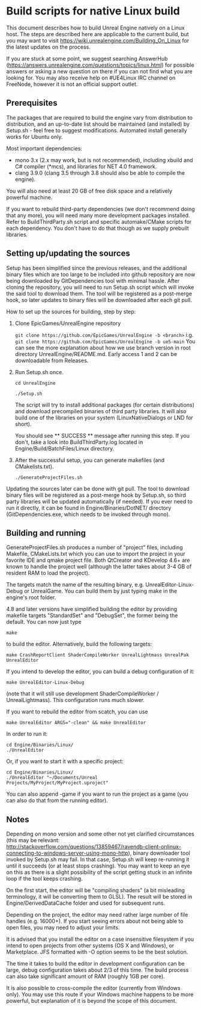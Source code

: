 Build scripts for native Linux build
====================================

This document describes how to build Unreal Engine natively on a Linux host. 
The steps are described here are applicable to the current build, but you may
want to visit https://wiki.unrealengine.com/Building_On_Linux for the
latest updates on the process.

If you are stuck at some point, we suggest searching AnswerHub 
(https://answers.unrealengine.com/questions/topics/linux.html) for possible answers 
or asking a new question on there if you can not find what you are looking for. 
You may also receive help on #UE4Linux IRC channel on FreeNode, however it is 
not an official support outlet.


Prerequisites
-------------

The packages that are required to build the engine vary from distribution to distribution,
and an up-to-date list should be maintained (and installed) by Setup.sh -
feel free to suggest modifications. Automated install generally works for Ubuntu only.

Most important dependencies:
- mono 3.x (2.x may work, but is not recommended), including xbuild and C# compiler (*mcs), and libraries for NET 4.0 framework.
- clang 3.9.0 (clang 3.5 through 3.8 should also be able to compile the engine).

You will also need at least 20 GB of free disk space and a relatively powerful
machine.

If you want to rebuild third-party dependencies (we don't recommend doing
that any more), you will need many more development packages installed. Refer
to BuildThirdParty.sh script and specific automake/CMake scripts for each
dependency. You don't have to do that though as we supply prebuilt libraries.


Setting up/updating the sources
-------------------------------

Setup has been simplified since the previous releases, and the additional
binary files which are too large to be included into github repository are now being 
downloaded by GitDependencies tool with minimal hassle. After cloning the repository, 
you will need to run Setup.sh script which will invoke the said tool to download them.
The tool will be registered as a post-merge hook, so later updates to binary files
will be downloaded after each git pull.

How to set up the sources for building, step by step:

1. Clone EpicGames/UnrealEngine repository

	``git clone https://github.com/EpicGames/UnrealEngine -b <branch>``
	i.g. ``git clone https://github.com/EpicGames/UnrealEngine -b ue5-main``
	You can see the more explanation about how we use branch version in root directory UnrealEngine/README.md.
	Early access 1 and 2 can be downloadable from Releases.

2. Run Setup.sh once.

    ``cd UnrealEngine``
    
    ``./Setup.sh``

    The script will try to install additional packages (for certain distributions) and download
    precompiled binaries of third party libraries. It will also build one of the libraries
    on your system (LinuxNativeDialogs or LND for short).

    You should see ** SUCCESS ** message after running this step. If you don't, take a look into
    BuildThirdParty.log located in Engine/Build/BatchFiles/Linux directory.
    
3. After the successful setup, you can generate makefiles (and CMakelists.txt).

    ``./GenerateProjectFiles.sh``

Updating the sources later can be done with git pull. The tool to download binary files will be
registered as a post-merge hook by Setup.sh, so third party libraries will be updated automatically
(if needed). If you ever need to run it directly, it can be found in Engine/Binaries/DotNET/ directory
(GitDependencies.exe, which needs to be invoked through mono).



Building and running
--------------------

GenerateProjectFiles.sh produces a number of "project" files, including Makefile, CMakeLists.txt which you can use to import the
project in your favorite IDE and qmake project file. Both QtCreator and KDevelop 4.6+ are known to handle the project well 
(although the latter takes about 3-4 GB of resident RAM to load the project).

The targets match the name of the resulting binary, e.g. UnrealEditor-Linux-Debug or UnrealGame. You can build them
by just typing make <target> in the engine's root folder.

4.8 and later versions have simplified building the editor by providing makefile targets "StandardSet" and "DebugSet", the former
being the default. You can now just type

    make

to build the editor. Alternatively, build the following targets:

    make CrashReportClient ShaderCompileWorker UnrealLightmass UnrealPak UnrealEditor

If you intend to develop the editor, you can build a debug configuration of it:

    make UnrealEditor-Linux-Debug

(note that it will still use development ShaderCompileWorker / UnrealLightmass). This
configuration runs much slower.

If you want to rebuild the editor from scatch, you can use

    make UnrealEditor ARGS="-clean" && make UnrealEditor

In order to run it:

    cd Engine/Binaries/Linux/
    ./UnrealEditor

Or, if you want to start it with a specific project:

    cd Engine/Binaries/Linux/
    ./UnrealEditor "~/Documents/Unreal Projects/MyProject/MyProject.uproject"
    
You can also append -game if you want to run the project as a game (you can also do that from the running editor).

Notes
-----

Depending on mono version and some other not yet clarified circumstances (this may be relevant: 
http://stackoverflow.com/questions/13859467/ravendb-client-onlinux-connecting-to-windows-server-using-mono-http),
binary downloader tool invoked by Setup.sh may fail. In that case, Setup.sh will keep re-running it
until it succeeds (or at least stops crashing). You may want to keep an eye on this as there is
a slight possibility of the script getting stuck in an infinite loop if the tool keeps crashing.

On the first start, the editor will be "compiling shaders" (a bit misleading terminology, 
it will be converting them to GLSL). The result will be stored in Engine/DerivedDataCache folder 
and used for subsequent runs.

Depending on the project, the editor may need rather large number of file handles 
(e.g. 16000+). If you start seeing errors about not being able to open files, 
you may need to adjust your limits.

It is advised that you install the editor on a case insensitive filesystem if you
intend to open projects from other systems (OS X and Windows), or Marketplace. JFS formatted
with -O option seems to be the best solution.

The time it takes to build the editor in development configuration can be large,
debug configuration takes about 2/3 of this time. The build process can also take 
significant amount of RAM (roughly 1GB per core).

It is also possible to cross-compile the editor (currently from Windows only).
You may use this route if your Windows machine happens to be more powerful,
but explanation of it is beyond the scope of this document.

